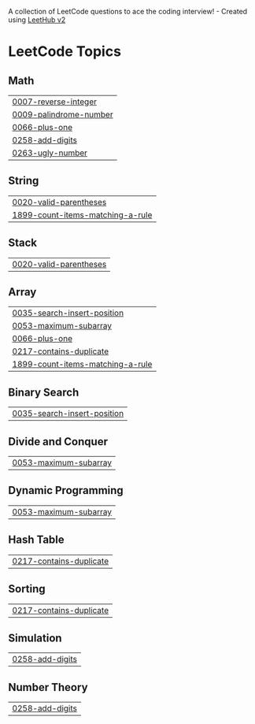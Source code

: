 A collection of LeetCode questions to ace the coding interview! - Created using [LeetHub v2](https://github.com/arunbhardwaj/LeetHub-2.0)
<!---LeetCode Topics Start-->
# LeetCode Topics
## Math
|  |
| ------- |
| [0007-reverse-integer](https://github.com/MADHAN21105/LeetCode/tree/master/0007-reverse-integer) |
| [0009-palindrome-number](https://github.com/MADHAN21105/LeetCode/tree/master/0009-palindrome-number) |
| [0066-plus-one](https://github.com/MADHAN21105/LeetCode/tree/master/0066-plus-one) |
| [0258-add-digits](https://github.com/MADHAN21105/LeetCode/tree/master/0258-add-digits) |
| [0263-ugly-number](https://github.com/MADHAN21105/LeetCode/tree/master/0263-ugly-number) |
## String
|  |
| ------- |
| [0020-valid-parentheses](https://github.com/MADHAN21105/LeetCode/tree/master/0020-valid-parentheses) |
| [1899-count-items-matching-a-rule](https://github.com/MADHAN21105/LeetCode/tree/master/1899-count-items-matching-a-rule) |
## Stack
|  |
| ------- |
| [0020-valid-parentheses](https://github.com/MADHAN21105/LeetCode/tree/master/0020-valid-parentheses) |
## Array
|  |
| ------- |
| [0035-search-insert-position](https://github.com/MADHAN21105/LeetCode/tree/master/0035-search-insert-position) |
| [0053-maximum-subarray](https://github.com/MADHAN21105/LeetCode/tree/master/0053-maximum-subarray) |
| [0066-plus-one](https://github.com/MADHAN21105/LeetCode/tree/master/0066-plus-one) |
| [0217-contains-duplicate](https://github.com/MADHAN21105/LeetCode/tree/master/0217-contains-duplicate) |
| [1899-count-items-matching-a-rule](https://github.com/MADHAN21105/LeetCode/tree/master/1899-count-items-matching-a-rule) |
## Binary Search
|  |
| ------- |
| [0035-search-insert-position](https://github.com/MADHAN21105/LeetCode/tree/master/0035-search-insert-position) |
## Divide and Conquer
|  |
| ------- |
| [0053-maximum-subarray](https://github.com/MADHAN21105/LeetCode/tree/master/0053-maximum-subarray) |
## Dynamic Programming
|  |
| ------- |
| [0053-maximum-subarray](https://github.com/MADHAN21105/LeetCode/tree/master/0053-maximum-subarray) |
## Hash Table
|  |
| ------- |
| [0217-contains-duplicate](https://github.com/MADHAN21105/LeetCode/tree/master/0217-contains-duplicate) |
## Sorting
|  |
| ------- |
| [0217-contains-duplicate](https://github.com/MADHAN21105/LeetCode/tree/master/0217-contains-duplicate) |
## Simulation
|  |
| ------- |
| [0258-add-digits](https://github.com/MADHAN21105/LeetCode/tree/master/0258-add-digits) |
## Number Theory
|  |
| ------- |
| [0258-add-digits](https://github.com/MADHAN21105/LeetCode/tree/master/0258-add-digits) |
<!---LeetCode Topics End-->